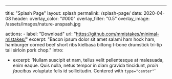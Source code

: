 ---
title: "Splash Page"
layout: splash
permalink: /splash-page/
date: 2020-04-08
header:
  overlay_color: "#000"
  overlay_filter: "0.5"
  overlay_image: /assets/images/nature-unspash.jpg

  actions:
    - label: "Download"
      url: "https://github.com/mmistakes/minimal-mistakes/"
excerpt: "Bacon ipsum dolor sit amet salami ham hock ham, hamburger corned beef short ribs kielbasa biltong t-bone drumstick tri-tip tail sirloin pork chop."
intro: 
  - excerpt: 'Nullam suscipit et nam, tellus velit pellentesque at malesuada, enim eaque. Quis nulla, netus tempor in diam gravida tincidunt, *proin faucibus* voluptate felis id sollicitudin. Centered with `type="center"`'
